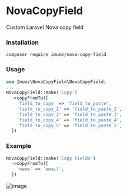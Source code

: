 # NovaCopyField
Custom Laravel Nova copy field

### Installation

```
composer require imumz/nova-copy-field
```
### Usage

```php
use Imumz\NovaCopyField\NovaCopyField;
...
NovaCopyField::make('Copy')
  ->copyFromTo([
    'field_to_copy' => 'field_to_paste',
    'field_to_copy_2' => 'field_to_paste_2',
    'field_to_copy_3' => 'field_to_paste_3',
    'field_to_copy_4' => 'field_to_paste_4',
    'field_to_copy_5' => 'field_to_paste_5',
  ])
```
### Example

```php
NovaCopyField::make('Copy Fields')
  ->copyFromTo([
    'name' => 'email',
  ])
```

![image](https://user-images.githubusercontent.com/22936672/105143445-8c7e0d00-5b04-11eb-956e-0412b6a6d4a9.png)
